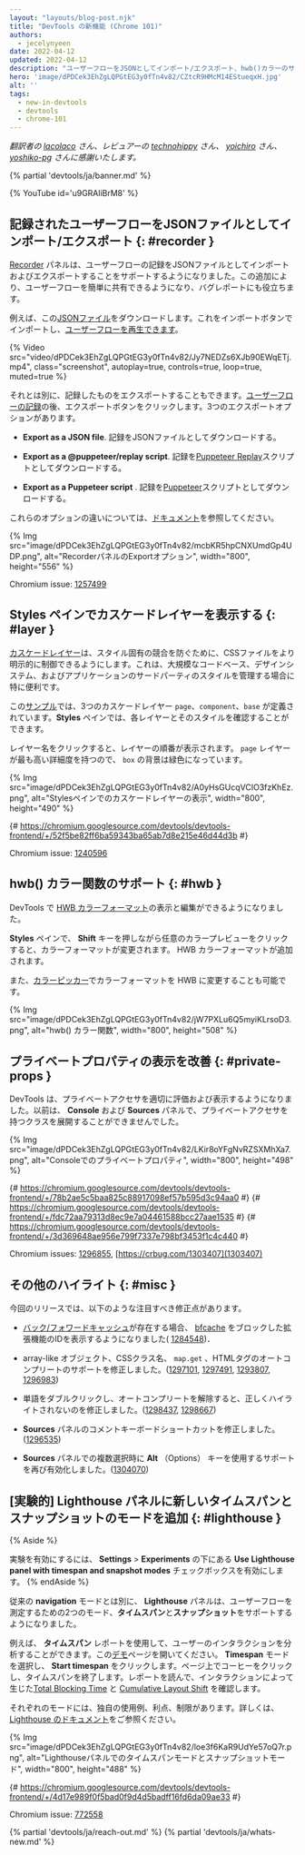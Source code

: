 ```yaml
---
layout: "layouts/blog-post.njk"
title: "DevTools の新機能 (Chrome 101)"
authors:
  - jecelynyeen
date: 2022-04-12
updated: 2022-04-12
description: "ユーザーフローをJSONとしてインポート/エクスポート、hwb()カラーのサポート、 Styles ペインでのカスケードレイヤーの表示など。"
hero: 'image/dPDCek3EhZgLQPGtEG3y0fTn4v82/CZtcR9HMcM14EStueqxH.jpg'
alt: ''
tags:
  - new-in-devtools
  - devtools
  - chrome-101
---
```


*翻訳者の [lacolaco](https://github.com/lacolaco) さん、レビュアーの [technohippy](https://github.com/technohippy) さん、 [yoichiro](https://github.com/yoichiro) さん、 [yoshiko-pg](https://github.com/yoshiko-pg) さんに感謝いたします。*

{% partial 'devtools/ja/banner.md' %}

{% YouTube id='u9GRAliBrM8' %}

<!-- ## Import and export recorded user flows as a JSON file  {: #recorder } -->
## 記録されたユーザーフローをJSONファイルとしてインポート/エクスポート  {: #recorder }

<!-- The [Recorder](/docs/devtools/recorder) panel now supports importing and exporting user flow recordings as a JSON file. This addition makes it easier to share user flows and can be useful for bug reporting. -->
[Recorder](/docs/devtools/recorder) パネルは、ユーザーフローの記録をJSONファイルとしてインポートおよびエクスポートすることをサポートするようになりました。この追加により、ユーザーフローを簡単に共有できるようになり、バグレポートにも役立ちます。

<!-- For example, download this [JSON file](https://storage.googleapis.com/web-dev-uploads/file/dPDCek3EhZgLQPGtEG3y0fTn4v82/vzQbv2rUfTz2DEmx06Gv.json). You can import it with the import button and [replay the user flow](/docs/devtools/recorder/#replay). -->
例えば、この[JSONファイル](https://storage.googleapis.com/web-dev-uploads/file/dPDCek3EhZgLQPGtEG3y0fTn4v82/vzQbv2rUfTz2DEmx06Gv.json)をダウンロードします。これをインポートボタンでインポートし、[ユーザーフローを再生できます](/docs/devtools/recorder/#replay)。

{% Video src="video/dPDCek3EhZgLQPGtEG3y0fTn4v82/Jy7NEDZs6XJb90EWqETj.mp4", class="screenshot", autoplay=true, controls=true, loop=true, muted=true %}

<!-- Apart from that, you can export the recording as well. After [recording a user flow](/docs/devtools/recorder/#record), click on the export button. There are 3 export options: -->
それとは別に、記録したものをエクスポートすることもできます。[ユーザーフローの記録](/docs/devtools/recorder/#record)の後、エクスポートボタンをクリックします。3つのエクスポートオプションがあります。

<!-- - **Export as a JSON file**. Download the recording as a JSON file. -->
- **Export as a JSON file**. 記録をJSONファイルとしてダウンロードする。
<!-- - **Export as a @puppeteer/replay script**. Download the recording as a [Puppeteer Replay](https://github.com/puppeteer/replay) script.  -->
- **Export as a @puppeteer/replay script**. 記録を[Puppeteer Replay](https://github.com/puppeteer/replay)スクリプトとしてダウンロードする。
<!-- - **Export as a Puppeteer script** . Download the recording as [Puppeteer](https://pptr.dev/) script. -->
- **Export as a Puppeteer script** . 記録を[Puppeteer](https://pptr.dev/)スクリプトとしてダウンロードする。

<!-- Consult [the documentation](/docs/devtools/recorder/#export-flows) to learn more about the differences between these options. -->
これらのオプションの違いについては、[ドキュメント](/docs/devtools/recorder/#export-flows)を参照してください。

{% Img src="image/dPDCek3EhZgLQPGtEG3y0fTn4v82/mcbKR5hpCNXUmdGp4UDP.png", alt="RecorderパネルのExportオプション", width="800", height="556" %}

Chromium issue: [1257499](https://crbug.com/1257499)


<!-- ## View cascade layers in the Styles pane {: #layer } -->
## Styles ペインでカスケードレイヤーを表示する {: #layer }

<!-- [Cascade layers](/blog/cascade-layers/) enable more explicit control of your CSS files to prevent style-specificity conflicts. This is particularly useful for large codebases, design systems, and when managing third party styles in applications. -->
[カスケードレイヤー](/blog/cascade-layers/)は、スタイル固有の競合を防ぐために、CSSファイルをより明示的に制御できるようにします。これは、大規模なコードベース、デザインシステム、およびアプリケーションのサードパーティのスタイルを管理する場合に特に便利です。

<!-- In this [example](https://jec.fyi/demo/cascade-layer), there are 3 cascade layers defined: `page`, `component` and `base`. In the **Styles** pane, you can view each layer and its styles. -->
この[サンプル](https://jec.fyi/demo/cascade-layer)では、3つのカスケードレイヤー `page`、`component`、`base` が定義されています。**Styles** ペインでは、各レイヤーとそのスタイルを確認することができます。

<!-- Click on the layer name to view the layer order. The `page` layer has the highest specificity, therefore the `box` background is green.  -->
レイヤー名をクリックすると、レイヤーの順番が表示されます。 `page` レイヤーが最も高い詳細度を持つので、 `box` の背景は緑色になっています。

{% Img src="image/dPDCek3EhZgLQPGtEG3y0fTn4v82/A0yHsGUcqVCIO3fzKhEz.png", alt="Stylesペインでのカスケードレイヤーの表示", width="800", height="490" %}

{# https://chromium.googlesource.com/devtools/devtools-frontend/+/52f5be82ff6ba59343ba65ab7d8e215e46d44d3b #}

Chromium issue: [1240596](https://crbug.com/1240596)


<!-- ## Support for the hwb() color function {: #hwb } -->
## hwb() カラー関数のサポート {: #hwb }

<!-- You can now view and edit [HWB color format](https://drafts.csswg.org/css-color/#the-hwb-notation) in DevTools. -->
DevTools で [HWB カラーフォーマット](https://drafts.csswg.org/css-color/#the-hwb-notation)の表示と編集ができるようになりました。

<!-- In the **Styles** pane, hold the **Shift** key and click on any color preview to change the color format. The HWB color format is added. -->
**Styles** ペインで、 **Shift** キーを押しながら任意のカラープレビューをクリックすると、カラーフォーマットが変更されます。 HWB カラーフォーマットが追加されます。

<!-- Alternatively, you can change the color format to HWB in the [color picker](/docs/devtools/css/reference/#color-picker). -->
また、[カラーピッカー](/docs/devtools/css/reference/#color-picker)でカラーフォーマットを HWB に変更することも可能です。

{% Img src="image/dPDCek3EhZgLQPGtEG3y0fTn4v82/jW7PXLu6Q5myiKLrsoD3.png", alt="hwb() カラー関数", width="800", height="508" %}


<!-- ## Improved the display of private properties {: #private-props } -->
## プライベートプロパティの表示を改善 {: #private-props }

<!-- DevTools now properly evaluates and displays private accessors. Previously, you couldn't expand classes with private accessors in the **Console** and the **Sources** panel. -->
DevTools は、プライベートアクセサを適切に評価および表示するようになりました。以前は、 **Console** および **Sources** パネルで、プライベートアクセサを持つクラスを展開することができませんでした。

{% Img src="image/dPDCek3EhZgLQPGtEG3y0fTn4v82/LKir8oYFgNvRZSXMhXa7.png", alt="Consoleでのプライベートプロパティ", width="800", height="498" %}

{# https://chromium.googlesource.com/devtools/devtools-frontend/+/78b2ae5c5baa825c88917098ef57b595d3c94aa0 #}
{# https://chromium.googlesource.com/devtools/devtools-frontend/+/fdc72aa79313d8ec9e7a04461588bcc27aae1535 #}
{# https://chromium.googlesource.com/devtools/devtools-frontend/+/3d369648ae956e799f7337e798bf3453f1c4c440 #}

Chromium issues: [1296855](https://crbug.com/1296855), [https://crbug.com/1303407](1303407)


<!-- ## Miscellaneous highlights {: #misc } -->
## その他のハイライト {: #misc }

<!-- These are some noteworthy fixes in this release: -->
今回のリリースでは、以下のような注目すべき修正点があります。

<!-- - The [Back/forward cache](/blog/new-in-devtools-98/#bfcache) now displays the extension ID which blocked [bfcache](https://web.dev/bfcache/) when present.( [1284548](https://crbug.com/1284548)) -->
- [バック/フォワードキャッシュ](/blog/new-in-devtools-98/#bfcache)が存在する場合、 [bfcache](https://web.dev/bfcache/) をブロックした拡張機能のIDを表示するようになりました( [1284548](https://crbug.com/1284548))．
<!-- - Fixed autocompletion support for array-like objects, CSS class names, `map.get` and HTML tags. ([1297101](https://crbug.com/1297101), [1297491](https://crbug.com/1297491), [1293807](https://crbug.com/1293807), [1296983](https://crbug.com/1296983)) -->
- array-like オブジェクト、CSSクラス名、 `map.get` 、HTMLタグのオートコンプリートのサポートを修正しました。([1297101](https://crbug.com/1297101), [1297491](https://crbug.com/1297491), [1293807](https://crbug.com/1293807), [1296983](https://crbug.com/1296983))
<!-- - Fixed incorrect highlights when double-clicking on words and undoing autocomplete. ([1298437](https://crbug.com/1298437), [1298667](https://crbug.com/1298667)) -->
- 単語をダブルクリックし、オートコンプリートを解除すると、正しくハイライトされないのを修正しました。([1298437](https://crbug.com/1298437), [1298667](https://crbug.com/1298667))
<!-- - Fixed comment keyboard shortcut in the **Sources** panel. ([1296535](https://crbug.com/1296535)) -->
- **Sources** パネルのコメントキーボードショートカットを修正しました。([1296535](https://crbug.com/1296535))
<!-- - Re-enable support for using **Alt** (Options) key for multi selection in the **Sources** panel. ([1304070](https://crbug.com/1304070)) -->
- **Sources** パネルでの複数選択時に **Alt** （Options） キーを使用するサポートを再び有効化しました。([1304070](https://crbug.com/1304070))

 
<!-- ## [Experimental] New timespan and snapshot mode in the Lighthouse panel {: #lighthouse } -->
## [実験的] Lighthouse パネルに新しいタイムスパンとスナップショットのモードを追加 {: #lighthouse }

{% Aside %}
<!-- To enable the experiment, enable the **Use Lighthouse panel with timespan and snapshot modes** checkbox under **Settings** > **Experiments**. -->
実験を有効にするには、 **Settings** > **Experiments** の下にある **Use Lighthouse panel with timespan and snapshot modes** チェックボックスを有効にします。
{% endAside %}

<!-- Apart from the existing **navigation** mode, the **Lighthouse** panel now support two more modes on measuring user flows - **timespan** and **snapshot**. -->
従来の **navigation** モードとは別に、 **Lighthouse** パネルは、ユーザーフローを測定するための2つのモード、**タイムスパン**と**スナップショット**をサポートするようになりました。

<!-- For example, you can use the **timespan** reports to analyze user interactions. Open this [demo](https://coffee-cart.netlify.app/) page. Select the **Timespan** mode and click on **Start timespan**. On the page, click on a coffee and end the timespan. Read the report to find out the [Total Blocking Time](https://web.dev/tbt/) and [Cumulative Layout Shift](https://web.dev/cls/) that were caused by the interaction. -->
例えば、 **タイムスパン** レポートを使用して、ユーザーのインタラクションを分析することができます。この[デモ](https://coffee-cart.netlify.app/)ページを開いてください。 **Timespan** モードを選択し、 **Start timespan** をクリックします。ページ上でコーヒーをクリックし、タイムスパンを終了します。レポートを読んで、インタラクションによって生じた[Total Blocking Time](https://web.dev/tbt/) と [Cumulative Layout Shift](https://web.dev/cls/) を確認します。

<!-- Each mode has its own unique use cases, benefits, and limitations. Please refer to the [Lighthouse documentation](https://github.com/GoogleChrome/lighthouse/blob/master/docs/user-flows.md) for more information. -->
それぞれのモードには、独自の使用例、利点、制限があります。詳しくは、[Lighthouse のドキュメント](https://github.com/GoogleChrome/lighthouse/blob/master/docs/user-flows.md)をご参照ください。

{% Img src="image/dPDCek3EhZgLQPGtEG3y0fTn4v82/loe3f6KaR9UdYe57oQ7r.png", alt="Lighthouseパネルでのタイムスパンモードとスナップショットモード", width="800", height="488" %}

{# https://chromium.googlesource.com/devtools/devtools-frontend/+/4d17e989f0f5bad0f9d4d5badff16fd6da09ae33 #}

Chromium issue: [772558](https://crbug.com/772558)

{% partial 'devtools/ja/reach-out.md' %}
{% partial 'devtools/ja/whats-new.md' %}
